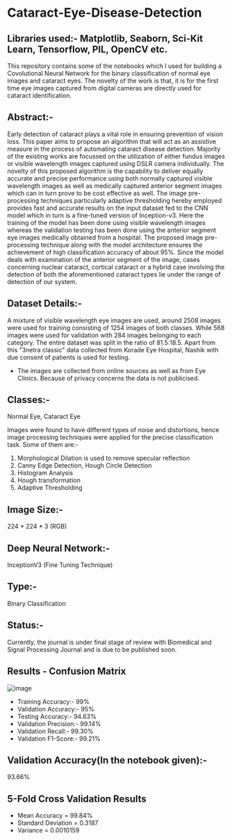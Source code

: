 # Cataract-Eye-Disease-Detection

## Libraries used:- Matplotlib, Seaborn, Sci-Kit Learn, Tensorflow, PIL, OpenCV etc.

This repository contains some of the notebooks which I used for building a Covolutional Neural Network for the binary classification of normal eye images and cataract eyes. The novelty of the work is that, it is for the first time eye images captured from digital cameras are directly used for cataract identification. 

## Abstract:-
Early detection of cataract plays a vital role in ensuring prevention of vision loss. This paper aims to propose an algorithm that will act as an assistive measure in the process of automating cataract disease detection. Majority of the existing works are focussed on the utilization of either fundus images or visible wavelength images captured using DSLR camera individually. The novelty of this proposed algorithm is the capability to deliver equally accurate and precise performance using both normally captured visible wavelength images as well as medically captured anterior segment images which can in turn prove to be cost effective as well. The image pre-processing techniques particularly adaptive thresholding hereby employed provides fast and accurate results on the input dataset fed to the CNN model which in turn is a fine-tuned version of Inception-v3. Here the training of the model has been done using visible wavelength images whereas the validation testing has been done using the anterior segment eye images medically obtained from a hospital. The proposed image pre-processing technique along with the model architecture ensures the achievement of high classification accuracy
of about 95%. Since the model deals with examination of the anterior segment of the image, cases concerning nuclear cataract, cortical cataract or a hybrid case involving the detection of both the aforementioned cataract types lie under the range of detection of our system.

## Dataset Details:- 
A mixture of visible wavelength eye images are used, around 2508 images were used for training consisting of 1254 images of both classes. While 568 images were used for validation with 284 images belonging to each category. The entire dataset was split in the ratio of 81.5:18.5. Apart from this "3netra classic" data collected from Korade Eye Hospital, Nashik with due consent of patients is used for testing.
* The images are collected from online sources as well as from Eye Clinics. Because of privacy concerns the data is not publicised.

## Classes:- 
Normal Eye, Cataract Eye

Images were found to have different types of noise and distortions, hence image processing techniques were applied for the precise classification task.
Some of them are:-
1) Morphological Dilation is used to remove specular reflection
2) Canny Edge Detection, Hough Circle Detection 
3) Histogram Analysis 
4) Hough transformation
5) Adaptive Thresholding

## Image Size:- 
224 * 224 * 3 (RGB)

## Deep Neural Network:- 
InceptionV3 (Fine Tuning Technique)

## Type:- 
Binary Classification

## Status:- 
Currently, the journal is under final stage of review with Biomedical and Signal Processing Journal and is due to be published soon.

## Results - Confusion Matrix
![image](https://user-images.githubusercontent.com/106440078/199012781-4c64c4d9-e1d7-415c-b75d-234d37f8d314.png)

* Training Accuracy:- 99% 
* Validation Accuracy:- 95%
* Testing Accuracy:- 94.63%
* Validation Precision:- 99.14% 
* Validation Recall:- 99.30%
* Validation F1-Score:- 99.21%

## Validation Accuracy(In the notebook given):- 
93.66%

## 5-Fold Cross Validation Results
* Mean Accuracy = 99.84%
* Standard Deviation = 0.3187
* Variance = 0.0010159
